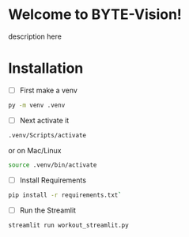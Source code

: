 # Welcome to BYTE-Vision!
description here
# Installation
- [ ] First make a venv
```bash
py -m venv .venv
```
- [ ] Next activate it
```bash
.venv/Scripts/activate
```
or on Mac/Linux
```bash
source .venv/bin/activate
```
- [ ] Install Requirements
```bash 
pip install -r requirements.txt`
```
- [ ] Run the Streamlit
```bash
streamlit run workout_streamlit.py
```